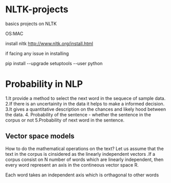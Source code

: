 # NLTK-projects
basics projects on NLTK

OS:MAC

install nltk
http://www.nltk.org/install.html

if facing any issue in installing

pip install --upgrade setuptools --user python


# Probability in NLP
1.It provide  a method to select the next word in the sequece of sample data.
2.If there is an uncertainity in the data it helps to make a informed decision.
3.It gives  a quantitative description on the chances and likely hood between the data.
4. Probability of the sentence - whether the sentence in the corpus or not
5.Probability of next word in the sentence.

## Vector space models

How to do the mathematical operations on the text?
Let us assume that the text in the corpus is cinsidered as the linearly independent vectors .If a corpus consist on N number of words which are linearly independent, then every word represent an axis in the contineous vector space R.

Each word takes an independent axis which is orthagonal to other words
